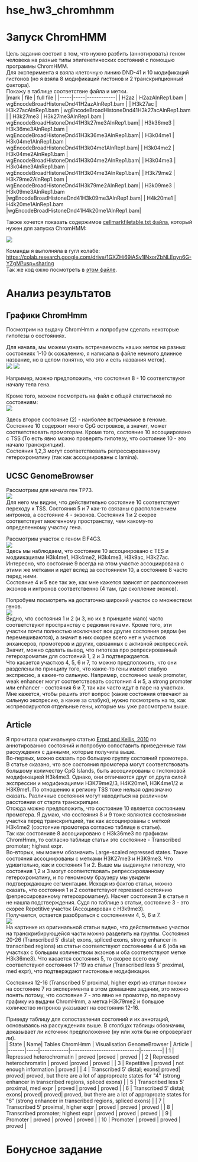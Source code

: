 # hse_hw3_chromhmm
# Запуск ChromHMM
Цель задания состоит в том, что нужно разбить (аннотировать) геном человека на разные типы эпигенетических состояний с помощью программы ChromHMM.  
Для эксперимента я взяла клеточную линию DND-41 и 10 модификаций гистонов (но я взяла 8 модификаций гистонов и 2 транскрипционный фактора).   
Покажу в таблице соответствие файла и метки.  
|mark | file | full file |
|-----|-----|------------|
| H2az   | H2azAlnRep1.bam   | wgEncodeBroadHistoneDnd41H2azAlnRep1.bam |
| H3k27ac   | H3k27acAlnRep1.bam   | wgEncodeBroadHistoneDnd41H3k27acAlnRep1.bam |
| H3k27me3   | H3k27me3AlnRep1.bam   | wgEncodeBroadHistoneDnd41H3k27me3AlnRep1.bam|
| H3k36me3   | H3k36me3AlnRep1.bam   | wgEncodeBroadHistoneDnd41H3k36me3AlnRep1.bam|
| H3k04me1   | H3k04me1AlnRep1.bam   | wgEncodeBroadHistoneDnd41H3k04me1AlnRep1.bam|
| H3k04me2   | H3k04me2AlnRep1.bam   | wgEncodeBroadHistoneDnd41H3k04me2AlnRep1.bam|
| H3k04me3   | H3k04me3AlnRep1.bam   | wgEncodeBroadHistoneDnd41H3k04me3AlnRep1.bam|
| H3k79me2   | H3k79me2AlnRep1.bam   | wgEncodeBroadHistoneDnd41H3k79me2AlnRep1.bam|
| H3k09me3   | H3k09me3AlnRep1.bam   |wgEncodeBroadHistoneDnd41H3k09me3AlnRep1.bam|
| H4k20me1   | H4k20me1AlnRep1.bam   |wgEncodeBroadHistoneDnd41H4k20me1AlnRep1.bam|
  
    
Также хочется показать содержимое [cellmarkfiletable.txt файла](https://github.com/kseniashilova/hse_hw3_chromhmm/blob/main/cellmarkfiletable.txt), который нужен для запуска ChromHMM:  
  
  
  
![](https://github.com/kseniashilova/hse_hw3_chromhmm/blob/main/pic/picture_file.PNG)
  
  
Команды я выполняла в гугл колабе: https://colab.research.google.com/drive/1GXZHi69iASv1INxorZbNLEpyn6G-YZgM?usp=sharing  
Так же код ожно посмотреть в [этом файле](https://colab.research.google.com/drive/1GXZHi69iASv1INxorZbNLEpyn6G-YZgM?usp=sharing).  
  
# Анализ результатов
## Графики ChromHmm    
Посмотрим на выдачу ChromHmm и попробуем сделать некоторые гипотезы о состояниях.  
  
Для начала, мы можем узнать встречаемость наших меток на разных состояниях 1-10 (к сожалению, я написала в файле немного длинное название, но в целом понятно, что это и есть названия меток).  
![](https://github.com/kseniashilova/hse_hw3_chromhmm/blob/main/LearnModelOutput/emissions_10.png) ![](https://github.com/kseniashilova/hse_hw3_chromhmm/blob/main/pic/from_article.PNG)      
  
Например, можно предположить, что состояния 8 - 10 соответствуют началу тела гена.  
  
  
Кроме того, можем посмотреть на файл с общей статистикой по состояниям:  
![](https://github.com/kseniashilova/hse_hw3_chromhmm/blob/main/LearnModelOutput/DND41_10_overlap.png)  
  
Здесь второе состояние (2) - наиболее встречаемое в геноме.  
Состояние 10 содержит много CpG островков, а значит, может соответствовать промоторам. Кроме того, состояние 10 ассоциировано с TSS (То есть явно можно проверять гипотезу, что состояние 10 - это начало транскрипции).    
Состояния 1,2,3 могут соответствовать репрессированному гетерохроматину (так как ассоциированы с lamina).    
      
## UCSC GenomeBrowser
Рассмотрим для начала ген TP73.    
![](https://github.com/kseniashilova/hse_hw3_chromhmm/blob/main/pic/tp73.PNG)    
Для него мы видим, что действительно состояние 10 соответствует переходу к TSS. Состояния 5 и 7 как-то связаны с расположением интронов, а состояние 4 - экзонов. 
Состояния 1 и 2 скорее соответствует межгенному пространству, чем какому-то определенному участку гена.  
  
Рассмотрим участок с геном EIF4G3.  
![](https://github.com/kseniashilova/hse_hw3_chromhmm/blob/main/pic/EIF4G3.PNG)    
Здесь мы наблюдаем, что состояние 10 ассоциировано с TES и модиикациями H3k4me1, H3k4me2, H3k4me3, H3k9ac, H3k27ac.  
Интересно, что состояние 9 всегда на этом участке ассоциирована с этими же метками и идет вслед за состоянием 10, а состояние 8 часто перед ними.  
Состояние 4 и 5 все так же, как мне кажется зависят от расположения экзонов и интронов соответственно (4 там, где скопление эконов).     
  
Попробуем посмотреть на достаточно широкий участок со множеством генов.    
![](https://github.com/kseniashilova/hse_hw3_chromhmm/blob/main/pic/wide_view.PNG)    
Видно, что состояния 1 и 2 (и 3, но их в принципе мало) часто соответствуют пространству с редкими генами. Кроме того, эти участки почти полностью исключают все другие состояния рядом (не перемешиваются), а значит в них скорее всего нет н участков энхансеров, промотеров и других, связанных с активной экспрессией. Значит, можно сделать вывод, что гипотеза про репресированный гетерозроматин для состояний 1, 2 и 3 подтверждается.     
Что касается участков 4, 5, 6 и 7, то можно предположить, что они разделены по принципу того, что какие-то гены имеют слабую экспресию, а какие-то сильную. Например, состоянию weak promoter, weak enhancer могут соответствовать состояния 4 и 5, а strong promoter или enhancer - состояния 6 и 7, так как часто идут в паре на участках.    
Мне кажется, чтобы решить этот вопрос (какие состояния отвечают за сильную экспресию, а какие за слабую), нужно посмотреть на то, как жспрессируются отдельные гены, которые мы уже рассмотрели выше.  
## Article
Я прочитала оригинальную статью [Ernst and Kellis, 2010](https://drive.google.com/file/d/1uftwCcvl1lW4sAVPvka0JFIr5A9kLbF6/view?usp=sharing) по аннотированию состояний и попробую сопоставить приведенные там рассуждения с данными, которые получила выше.  
Во-первых, можно сказать про большую группу состояний промотера. В статье сказано, что все состояния промотера могут соответствовать большому количеству CpG Islands, быть ассоциированы с гистоновой модификацией H3k4me3. Однако, они отличаются друг от друга силой экспрессии и модификациями H3K79me2/3, H4K20me1, H3K4me1/2 и H3K9me1. По отношению к региону TSS тоже нельзя однозначно сказать. Различные состояния могут находиться на различном расстоянии от старта транскрипции.   
Отсюда можно предположить, что состояние 10 является состоянием промотера. Я думаю, что состояния 8 и 9 тоже являются состояниями участка перед транскрипцией, так как ассоциированы с меткой H3k4me2 (состояние промотера согласно таблице в статье).    
Так как состоянияе 8 ассоциировано с H3k36me3 по графикам ChromHmm, то согласно таблице статьи это состояние - Transcribed promoter; highest expr.  
Во-вторых, мы можем обозначить Large-scaled repressed states. Такие состояния ассоциированы с метками H3K27me3 и H3K9me3. Что удивительно, как и состояния 1 и 2. Выше мы выдвинули гипотезу, что состояния 1,2 и 3 могут соответствовать репрессированному гетерохроматину, и по геномному браузеру мы увидели подтверждающие сегментации. Исходя из фактов статьи, можно сказать, что состояния 1 и 2 соответствуют repressed состоянию (репрессированному гетерохроматину). Насчет состояния 3 в статье я не нашла подстверждения. Судя по таблице з статьи, состояние 3 - это скорее Repetitive участок (Ассоциирован с H3k9me3).     
Получается, остается разобраться с состояниями 4, 5, 6 и 7.    
![](https://github.com/kseniashilova/hse_hw3_chromhmm/blob/main/pic/article_transcribed.PNG)    
На картинке из оригинальной статьи видно, что действительно участки на транскрибирующейся части можно разделить на группы. Состояния 20-26 (Transcribed 5′ distal; exons, spliced exons, strong enhancer in transcribed regions) из статьи соответствуют состояниям 4 и 6 (оба на участках с большим количеством экзонов и оба соответствуют метке H3k36me3). Что касается состояния 5, то скорее всего ему соответствуют состояния 17-19 из статьи (Transcribed less 5′ proximal, med expr), что подтверждают гистоновые модификации. 

Состояния 12-16 (Transcribed 5′ proximal, higher expr) из статьи похожи на состояние 7 из эксперимента в этом домашнем задании, это можно понять потому, что состояние 7 - это явно не промотер, по первому графику из выдачи ChromHmm, а метка H3k79me2 и большое количество интронов указывает на состояния 12-16.     

Приведу таблицу для сопоставления состояний и их аннотаций, основываясь на рассуждениях выше. В столбцах таблицы обозначим, доказывает ли источник предположение (ну или хотя бы не опровергает ли).    
| State | Name| Tables ChromHmm | Visualisation GenomeBrowser | Article |
|-------|-----|------------|-----------------------------|---------|
|  1    | Repressed heterochromatin | proved |proved | proved |
|  2    |  Repressed heterochromatin | proved |proved | proved |
|  3    |  Repetitive | proved | not enough information | proved |
|  4    |  Transcribed 5′ distal; exons| proved| proved| proved, but there are a lot of approproate states for "4" (strong enhancer in transcribed regions, spliced exons) |
|  5    |  Transcribed less 5′ proximal, med expr | proved | proved | proved |
|  6    |  Transcribed 5′ distal; exons| proved| proved| proved, but there are a lot of approproate states for "6" (strong enhancer in transcribed regions, spliced exons) |
|  7    | Transcribed 5′ proximal, higher expr | proved | proved | proved |
|  8    | Transcribed promoter; highest expr | proved | proved | proved |
|  9    |  Promoter | proved | proved | proved |
|  10    |  Promoter | proved | proved | proved |    

# Бонусное задание
